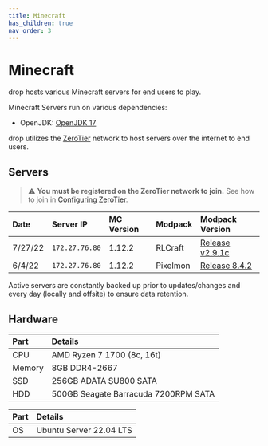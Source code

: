 ```yaml
---
title: Minecraft
has_children: true
nav_order: 3
---
```


# Minecraft
drop hosts various Minecraft servers for end users to play.

Minecraft Servers run on various dependencies:
- OpenJDK: [OpenJDK 17](https://openjdk.org/projects/jdk/17/)

drop utilizes the [ZeroTier](https://www.zerotier.com/) network to host servers over the internet to end users.

## Servers
> ⚠ **You must be registered on the ZeroTier network to join.** See how to join in [Configuring ZeroTier](https://drop8k.github.io/docs/misc/zerotier.html).

| Date    | Server IP      | MC Version | Modpack       | Modpack Version                                                                        | 
| :------ | :------------- | :--------- | :------------ | :------------------------------------------------------------------------------------- |
| 7/27/22 | `172.27.76.80` | 1.12.2     | RLCraft       | [Release v2.9.1c](https://www.curseforge.com/minecraft/modpacks/rlcraft/files/3655670) | 
| 6/4/22  | `172.27.76.80` | 1.12.2     | Pixelmon      | [Release 8.4.2](https://www.curseforge.com/minecraft/mc-mods/pixelmon/files/3794035)   |

Active servers are constantly backed up prior to updates/changes and every day (locally and offsite) to ensure data retention.

## Hardware

| Part   | Details                               |
| :----- | :------------------------------------ |
| CPU    | AMD Ryzen 7 1700 (8c, 16t)            |
| Memory | 8GB DDR4-2667                         |
| SSD    | 256GB ADATA SU800 SATA                |
| HDD    | 500GB Seagate Barracuda 7200RPM SATA  |

| Part   | Details                               |
| :----- | :------------------------------------ |
| OS     | Ubuntu Server 22.04 LTS               |
